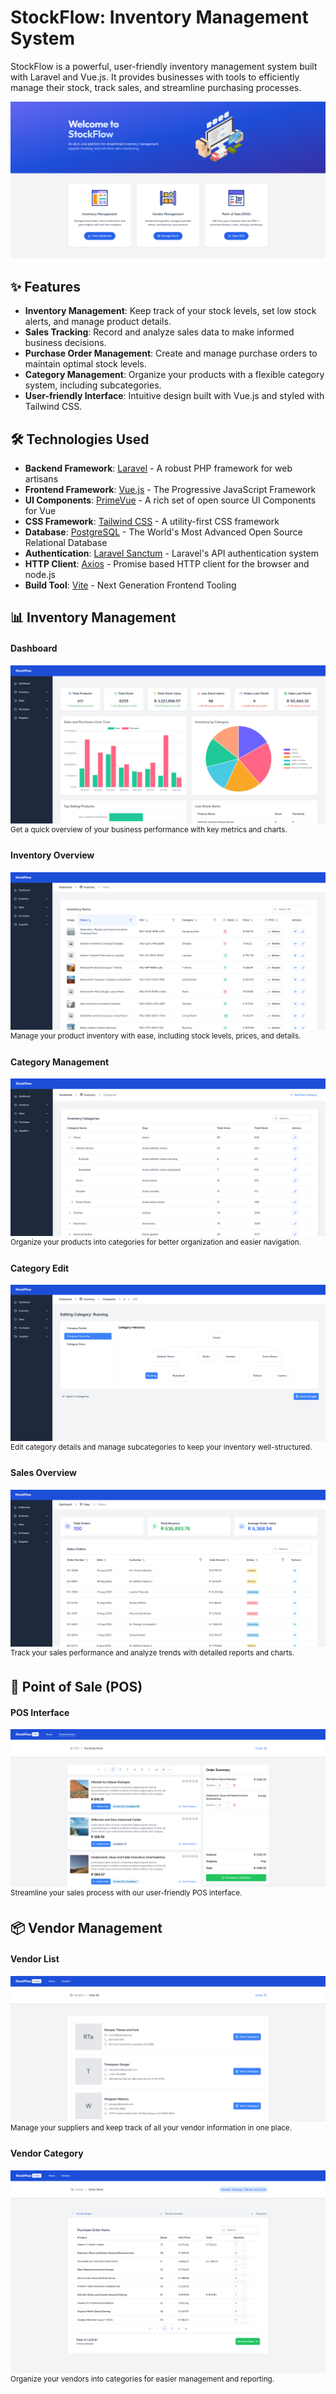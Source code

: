 # StockFlow: Inventory Management System

StockFlow is a powerful, user-friendly inventory management system built with Laravel and Vue.js. It provides businesses with tools to efficiently manage their stock, track sales, and streamline purchasing processes.

![StockFlow Landing](/public/images/Screenshots/landing.png)

## ✨ Features

- **Inventory Management**: Keep track of your stock levels, set low stock alerts, and manage product details.
- **Sales Tracking**: Record and analyze sales data to make informed business decisions.
- **Purchase Order Management**: Create and manage purchase orders to maintain optimal stock levels.
- **Category Management**: Organize your products with a flexible category system, including subcategories.
- **User-friendly Interface**: Intuitive design built with Vue.js and styled with Tailwind CSS.

## 🛠 Technologies Used

- **Backend Framework**: [Laravel](https://laravel.com/) - A robust PHP framework for web artisans
- **Frontend Framework**: [Vue.js](https://vuejs.org/) - The Progressive JavaScript Framework
- **UI Components**: [PrimeVue](https://primevue.org/) - A rich set of open source UI Components for Vue
- **CSS Framework**: [Tailwind CSS](https://tailwindcss.com/) - A utility-first CSS framework
- **Database**: [PostgreSQL](https://www.postgresql.org/) - The World's Most Advanced Open Source Relational Database
- **Authentication**: [Laravel Sanctum](https://laravel.com/docs/sanctum) - Laravel's API authentication system
- **HTTP Client**: [Axios](https://axios-http.com/) - Promise based HTTP client for the browser and node.js
- **Build Tool**: [Vite](https://vitejs.dev/) - Next Generation Frontend Tooling

## 📊 Inventory Management

#### Dashboard
![Dashboard](/public/images/Screenshots/dashboard.png) <sup>Get a quick overview of your business performance with key metrics and charts.</sup>

#### Inventory Overview
![Inventory Management](/public/images/Screenshots/inventory-management.png) <sup>Manage your product inventory with ease, including stock levels, prices, and details.</sup>

#### Category Management
![Category Management](/public/images/Screenshots/categories.png) <sup>Organize your products into categories for better organization and easier navigation.</sup>

#### Category Edit
![Category Edit](/public/images/Screenshots/categories-edit.png) <sup>Edit category details and manage subcategories to keep your inventory well-structured.</sup>

#### Sales Overview
![Sales Overview](/public/images/Screenshots/sales.png) <sup>Track your sales performance and analyze trends with detailed reports and charts.</sup>

## 🛒 Point of Sale (POS)

#### POS Interface
![POS](/public/images/Screenshots/pos.png) <sup>Streamline your sales process with our user-friendly POS interface.</sup>

## 📦 Vendor Management

#### Vendor List
![Vendor](/public/images/Screenshots/vendor.png) <sup>Manage your suppliers and keep track of all your vendor information in one place.</sup>

#### Vendor Category
![Vendor Category](/public/images/Screenshots/vendor-category.png) <sup>Organize your vendors into categories for easier management and reporting.</sup>
